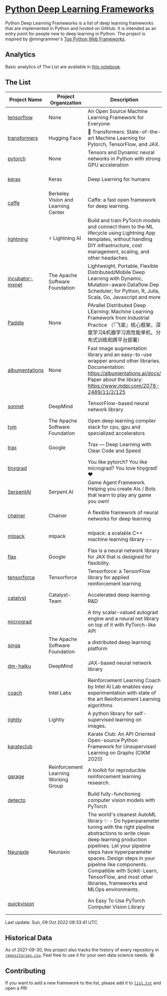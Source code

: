 # [Python Deep Learning Frameworks](https://www.github.com/shimst3r/python-deep-learning-frameworks)

Python Deep Learning Frameworks is a list of deep learning frameworks that are implemented in Python and hosted on GitHub. It is intended as an entry point for people new to deep learning in Python. The project is inspired by @mingrammer's [Top Python Web Frameworks](https://github.com/mingrammer/python-web-framework-stars).

## Analytics

Basic analytics of The List are available in [this notebook](./notebooks/development_over_time.ipynb).

## The List

| Project Name | Project Organization | Description | Stars | Forks | Open Issues | Last Commit |
| ------------ | -------------------- | ----------- | ----: | ----: | ----------: | ----------- |
| [tensorflow](https://tensorflow.org) | None | An Open Source Machine Learning Framework for Everyone | 168260 | 87257 | 2370 | 0 day(s) ago |
| [transformers](https://huggingface.co/transformers) | Hugging Face | 🤗 Transformers: State-of-the-art Machine Learning for Pytorch, TensorFlow, and JAX. | 71771 | 16399 | 567 | 0 day(s) ago |
| [pytorch](https://pytorch.org) | None | Tensors and Dynamic neural networks in Python with strong GPU acceleration | 59441 | 16556 | 10258 | 0 day(s) ago |
| [keras](http://keras.io/) | Keras | Deep Learning for humans | 56347 | 19192 | 332 | 0 day(s) ago |
| [caffe](http://caffe.berkeleyvision.org/) | Berkeley Vision and Learning Center | Caffe: a fast open framework for deep learning. | 32902 | 18994 | 1182 | 0 day(s) ago |
| [lightning](https://lightning.ai) | ⚡️ Lightning AI  | Build and train PyTorch models and connect them to the ML lifecycle using Lightning App templates, without handling DIY infrastructure, cost management, scaling, and other headaches. | 20243 | 2613 | 630 | 0 day(s) ago |
| [incubator-mxnet](https://mxnet.apache.org) | The Apache Software Foundation | Lightweight, Portable, Flexible Distributed/Mobile Deep Learning with Dynamic, Mutation-aware Dataflow Dep Scheduler; for Python, R, Julia, Scala, Go, Javascript and more | 20096 | 6874 | 1987 | 0 day(s) ago |
| [Paddle](http://www.paddlepaddle.org/) | None | PArallel Distributed Deep LEarning: Machine Learning Framework from Industrial Practice （『飞桨』核心框架，深度学习&机器学习高性能单机、分布式训练和跨平台部署） | 18975 | 4722 | 3010 | 0 day(s) ago |
| [albumentations](https://albumentations.ai) | None | Fast image augmentation library and an easy-to-use wrapper around other libraries. Documentation:  https://albumentations.ai/docs/ Paper about the library: https://www.mdpi.com/2078-2489/11/2/125 | 10951 | 1411 | 300 | 0 day(s) ago |
| [sonnet](https://sonnet.dev/) | DeepMind | TensorFlow-based neural network library | 9392 | 1338 | 32 | 1 day(s) ago |
| [tvm](https://tvm.apache.org/) | The Apache Software Foundation | Open deep learning compiler stack for cpu, gpu and specialized accelerators | 8636 | 2731 | 631 | 0 day(s) ago |
| [trax](https://github.com/google/trax) | Google | Trax — Deep Learning with Clear Code and Speed | 7123 | 744 | 99 | 1 day(s) ago |
| [tinygrad](https://github.com/geohot/tinygrad) |  | You like pytorch? You like micrograd? You love tinygrad! ❤️  | 6908 | 705 | 13 | 0 day(s) ago |
| [SerpentAI](http://serpent.ai) | Serpent.AI | Game Agent Framework. Helping you create AIs / Bots that learn to play any game you own! | 6348 | 751 | 2 | 4 day(s) ago |
| [chainer](https://chainer.org) | Chainer | A flexible framework of neural networks for deep learning | 5732 | 1390 | 12 | 2 day(s) ago |
| [mlpack](https://www.mlpack.org/) | mlpack | mlpack: a scalable C++ machine learning library --  | 4093 | 1441 | 42 | 0 day(s) ago |
| [flax](https://flax.readthedocs.io) | Google | Flax is a neural network library for JAX that is designed for flexibility. | 3591 | 414 | 114 | 0 day(s) ago |
| [tensorforce](https://github.com/tensorforce/tensorforce) | Tensorforce | Tensorforce: a TensorFlow library for applied reinforcement learning | 3172 | 535 | 30 | 2 day(s) ago |
| [catalyst](https://catalyst-team.com) | Catalyst-Team | Accelerated deep learning R&D | 3002 | 369 | 9 | 1 day(s) ago |
| [micrograd](https://github.com/karpathy/micrograd) |  | A tiny scalar-valued autograd engine and a neural net library on top of it with PyTorch-like API | 2818 | 263 | 11 | 0 day(s) ago |
| [singa](https://github.com/apache/singa) | The Apache Software Foundation | a distributed deep learning platform | 2658 | 830 | 38 | 1 day(s) ago |
| [dm-haiku](https://dm-haiku.readthedocs.io) | DeepMind | JAX-based neural network library | 2189 | 177 | 80 | 0 day(s) ago |
| [coach](https://intellabs.github.io/coach/) | Intel Labs | Reinforcement Learning Coach by Intel AI Lab enables easy experimentation with state of the art Reinforcement Learning algorithms | 2189 | 441 | 90 | 0 day(s) ago |
| [lightly](https://github.com/lightly-ai/lightly) | Lightly | A python library for self-supervised learning on images. | 1832 | 147 | 74 | 0 day(s) ago |
| [karateclub](https://karateclub.readthedocs.io) |  | Karate Club: An API Oriented Open-source Python Framework for Unsupervised Learning on Graphs (CIKM 2020) | 1737 | 220 | 1 | 0 day(s) ago |
| [garage](https://github.com/rlworkgroup/garage) | Reinforcement Learning Working Group | A toolkit for reproducible reinforcement learning research. | 1520 | 270 | 227 | 3 day(s) ago |
| [detecto](https://detecto.readthedocs.io/) |  | Build fully-functioning computer vision models with PyTorch | 564 | 98 | 38 | 10 day(s) ago |
| [Neuraxle](https://www.neuraxle.org/) | Neuraxio | The world's cleanest AutoML library ✨ - Do hyperparameter tuning with the right pipeline abstractions to write clean deep learning production pipelines. Let your pipeline steps have hyperparameter spaces. Design steps in your pipeline like components. Compatible with Scikit-Learn, TensorFlow, and most other libraries, frameworks and MLOps environments. | 542 | 53 | 57 | 0 day(s) ago |
| [quickvision](https://github.com/oke-aditya/quickvision) |  | An Easy To Use PyTorch Computer Vision Library | 49 | 5 | 19 | 146 day(s) ago |

Last update: Sun, 09 Oct 2022 08:33:41 UTC

## Historical Data

As of 2021-09-30, this project also tracks the history of every repository in [`repositories.csv`](./repositories.csv). Feel free to use it for your own data science needs. :smile:

## Contributing

If you want to add a new framework to the list, please add it to [`list.txt`](./python-deep-learning-frameworks/list.txt) and open a PR!